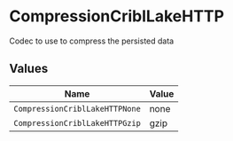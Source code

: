 # CompressionCriblLakeHTTP

Codec to use to compress the persisted data


## Values

| Name                           | Value                          |
| ------------------------------ | ------------------------------ |
| `CompressionCriblLakeHTTPNone` | none                           |
| `CompressionCriblLakeHTTPGzip` | gzip                           |